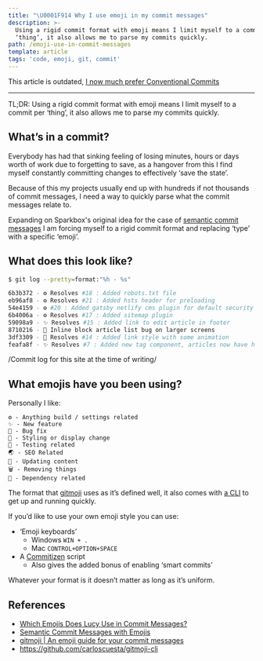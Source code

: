 ```yaml
---
title: "\U0001F914 Why I use emoji in my commit messages"
description: >-
  Using a rigid commit format with emoji means I limit myself to a commit per
  ‘thing’, it also allows me to parse my commits quickly.
path: /emoji-use-in-commit-messages
template: article
tags: 'code, emoji, git, commit'
---
```

This article is outdated, [I now much prefer Conventional Commits](/conventional-commits)

---

TL;DR: Using a rigid commit format with emoji means I limit myself to a commit per ‘thing’, it also allows me to parse my commits quickly.

## What’s in a commit?

Everybody has had that sinking feeling of losing minutes, hours or days worth of work due to forgetting to save, as a hangover from this I find myself constantly committing changes to effectively ‘save the state’.

Because of this my projects usually end up with hundreds if not thousands of commit messages, I need a way to quickly parse what the commit messages relate to.

Expanding on Sparkbox's original idea for the case of [semantic commit messages](https://seesparkbox.com/foundry/semantic_commit_messages)  I am forcing myself to a rigid commit format and replacing ‘type’ with a specific ‘emoji’.

## What does this look like?

```bash
$ git log --pretty=format:"%h - %s"

6b3b372 - ⚙️ Resolves #18 : Added robots.txt file
eb96af8 - ⚙️ Resolves #21 : Added hsts header for preloading
54e4159 - ⚙️ #20 : Added gatsby netlify cms plugin for default security headers
6b4006a - ⚙️ Resolves #17 : Added sitemap plugin
59098a9 - ✨ Resolves #15 : Added link to edit article in footer
8710216 - 🐛 Inline block article list bug on larger screens
3df3309 - 💅 Resolves #14 : Added link style with some animation
feafa8f - ✨ Resolves #7 : Added new tag component, articles now have headers showing the tags
```

/Commit log for this site at the time of writing/

## What emojis have you been using?

Personally I like:

```
⚙️ - Anything build / settings related
✨ - New feature
🐛 - Bug fix
💅 - Styling or display change
🛂 - Testing related
🌏 - SEO Related
📝 - Updating content
🗑 - Removing things
🔨 - Dependency related
```

The format that [gitmoji](https://gitmoji.carloscuesta.me) uses as it’s defined well, it also comes with [a CLI](https://github.com/carloscuesta/gitmoji-cli)  to get up and running quickly.

If you’d like to use your own emoji style you can use:

* ‘Emoji keyboards’
	* Windows `WIN + .`
	* Mac `CONTROL+OPTION+SPACE`
* A [Commitizen](https://github.com/commitizen/cz-cli) script
	* Also gives the added bonus of enabling ‘smart commits’

Whatever your format is it doesn’t matter as long as it’s uniform.

## References
* [Which Emojis Does Lucy Use in Commit Messages?](http://seankross.com/2017/05/30/Which-Emojis-Does-Lucy-Use-in-Commit-Messages.html)
* [Semantic Commit Messages with Emojis ](https://medium.com/walmartlabs/semantic-commit-messages-with-emojis-dba2541cea9a)
* [gitmoji | An emoji guide for your commit messages](https://gitmoji.carloscuesta.me)
* https://github.com/carloscuesta/gitmoji-cli
